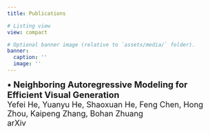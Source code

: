```yaml
---
title: Publications

# Listing view
view: compact

# Optional banner image (relative to `assets/media/` folder).
banner:
  caption: ''
  image: ''
---
```

<style>
  p {
    line-height: 1.2;
    margin-bottom: 0.8em;
  }

  .title{
    font-size: 20px;
    font-weight: bold;
    display: block;
  }

  .author{
    font-size: 18px;
    display: block;
  }

  .conference{
    font-size: 18px;
    display: block;
  }
</style>

<span class="title">• Neighboring Autoregressive Modeling for Efficient Visual Generation</span>
<span class="author">  Yefei He, Yuanyu He, Shaoxuan He, Feng Chen, Hong Zhou, Kaipeng Zhang, Bohan Zhuang</span> 
<span class="conference">  arXiv</span>
